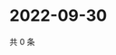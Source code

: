 # 2022-09-30

共 0 条

<!-- BEGIN WEIBO -->
<!-- 最后更新时间 Fri Sep 30 2022 06:02:35 GMT+0800 (China Standard Time) -->

<!-- END WEIBO -->
